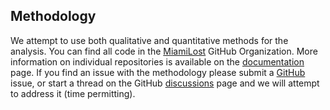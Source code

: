 
## Methodology

We attempt to use both qualitative and quantitative methods for the analysis. You can find all code in the [MiamiLost](https://github.com/miamilost) GitHub Organization. More information on individual repositories is available on the [documentation](../../pages/resources/02.documentation.md) page. If you find an issue with the methodology please submit a [GitHub]() issue, or start a thread on the GitHub [discussions]() page and we will attempt to address it (time permitting).
